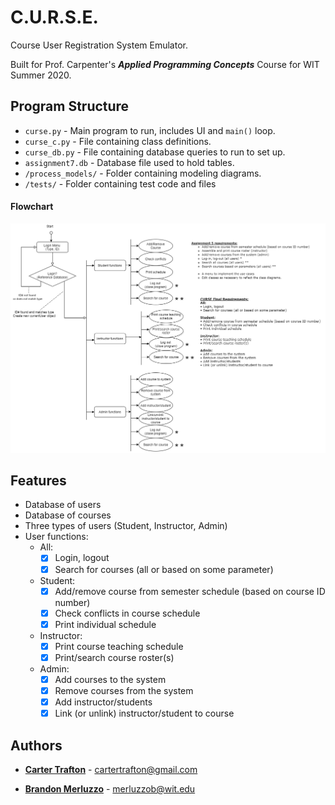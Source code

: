 # C.U.R.S.E.
Course User Registration System Emulator.

Built for Prof. Carpenter's ***Applied Programming Concepts*** Course for WIT Summer 2020.

## Program Structure
- ``curse.py`` - Main program to run, includes UI and ```main()``` loop.
- ``curse_c.py`` - File containing class definitions.
- ``curse_db.py`` - File containing database queries to run to set up.
- ``assignment7.db`` - Database file used to hold tables.
- ``/process_models/`` - Folder containing modeling diagrams.
- ``/tests/`` - Folder containing test code and files


#### Flowchart
![flowchart](https://github.com/cartertrafton/curse/blob/master/process_models/flowchart.png?raw=true)



## Features
- Database of users 
- Database of courses
- Three types of users (Student, Instructor, Admin)
- User functions:
   - All:
        - [x] Login, logout
        - [x] Search for courses (all or based on some parameter)
   - Student:
        - [x] Add/remove course from semester schedule (based on course ID number)
        - [x] Check conflicts in course schedule
        - [x] Print individual schedule
   - Instructor:
        - [x] Print course teaching schedule
        - [x] Print/search course roster(s)
   - Admin:
        - [x] Add courses to the system
        - [x] Remove courses from the system
        - [x] Add instructor/students
        - [x] Link (or unlink) instructor/student to course 

## Authors

* [**Carter Trafton**](https://github.com/cartertrafton) - cartertrafton@gmail.com

* [**Brandon Merluzzo**](https://github.com/merluzzob) - merluzzob@wit.edu

